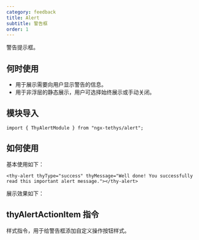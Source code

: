 ```yaml
---
category: feedback
title: Alert
subtitle: 警告框
order: 1
---
```


<div class="dg-alert dg-alert-info">警告提示框。</div>

## 何时使用

- 用于展示需要向用户显示警告的信息。
- 用于非浮层的静态展示，用户可选择始终展示或手动关闭。


## 模块导入
```
import { ThyAlertModule } from "ngx-tethys/alert";
```

## 如何使用

基本使用如下：
```
<thy-alert thyType="success" thyMessage="Well done! You successfully read this important alert message."></thy-alert>
```

展示效果如下：
<example name="thy-alert-basic-example" />


## thyAlertActionItem 指令

样式指令，用于给警告框添加自定义操作按钮样式。

<example name="thy-alert-operation-example" />



